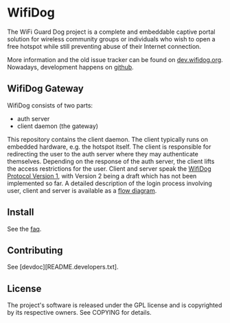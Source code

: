 # WifiDog #

The WiFi Guard Dog project is a complete and embeddable captive portal
solution for wireless community groups or individuals who wish to open a
free hotspot while still preventing abuse of their Internet connection.

More information and the old issue tracker can be found on
[dev.wifidog.org][homepage].
Nowadays, development happens on [github][GitHub].


## WifiDog Gateway ##

WifiDog consists of two parts:

* auth server
* client daemon (the gateway)

This repository contains the client daemon. The client typically runs on
embedded hardware, e.g. the hotspot itself. The client is responsible for
redirecting the user to the auth server where they may authenticate
themselves. Depending on the response of the auth server, the client
lifts the access restrictions for the user.
Client and server speak the [WifiDog Protocol Version 1][protov1],
with Version 2 being a draft which has not been implemented so far.
A detailed description of the login process involving user,
client and server is available as a [flow diagram][flowdia].

## Install ##

See the [faq][FAQ].

## Contributing ##

See [devdoc][README.developers.txt].


## License ##
The project's software is released under the GPL license and is copyrighted
by its respective owners. See COPYING for details.

[homepage]: http://dev.wifidog.org/
[github]: https://github.com/wifidog/
[protov1]: http://dev.wifidog.org/wiki/doc/developer/WiFiDogProtocol_V1
[flowdia]: http://dev.wifidog.org/wiki/doc/developer/FlowDiagram
[devdoc]: src/README.developers.txt
[faq]: src/FAQ
